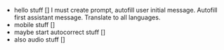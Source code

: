 - hello stuff []
I must create prompt, autofill user initial message. Autofill first assistant message. Translate to all languages.
- mobile stuff []
- maybe start autocorrect stuff []
- also audio stuff []